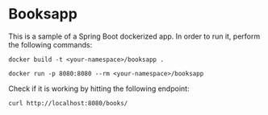 # Booksapp 

This is a sample of a Spring Boot dockerized app. In order to run it, perform the following commands:



```docker build -t <your-namespace>/booksapp .```


```docker run -p 8080:8080 --rm <your-namespace>/booksapp```

Check if it is working by hitting the following endpoint:

```curl http://localhost:8080/books/ ```
